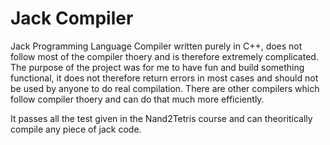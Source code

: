 # Jack Compiler
Jack Programming Language Compiler written purely in C++, does not follow most of the compiler thoery and is therefore extremely complicated.
The purpose of the project was for me to have fun and build something functional, it does not therefore return errors in most cases and should not be used by anyone to do real compilation. There are other compilers which follow compiler thoery and can do that much more efficiently. 

It passes all the test given in the Nand2Tetris course and can theoritically compile any piece of jack code. 
